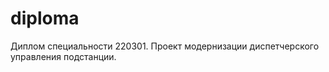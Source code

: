 diploma
=======

Диплом специальности 220301. Проект модернизации диспетчерского управления подстанции.
